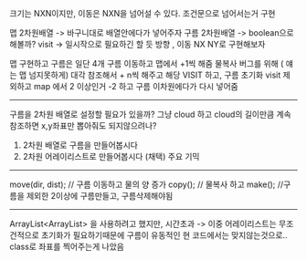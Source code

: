 크기는 NXN이지만, 이동은 NXN을 넘어설 수 있다.
조건문으로 넘어서는거 구현

맵 2차원배열 -> 바구니대로 배열안에다가 넣어주자
구름 2차원배열 -> boolean으로 해볼까?
visit -> 일시작으로 필요하긴 할 듯
방향 , 이동 NX NY로 구현해보자

맵 구현하고
구름은 일단 4개
구름 이동하고
맵에서 +1씩 해줌
물복사 버그를 위해 ( 얘는 맵 넘지못하게)
대각 참조해서 + n씩 해주고
해당 VISIT 하고,
구름 초기화
visit 제외하고
map 에서 2 이상인거 -2 하고
구름 이차원에다가 다시 넣어줌

---

구름을 2차원 배열로 설정할 필요가 있을까?
그냥 cloud 하고
cloud의 길이만큼 계속 참조하면
x,y좌표만 뽑아줘도 되지않으려나?

1. 2차원 배열로 구름을 만들어봅시다
2. 2차원 어레이리스트로 만들어봅시다 (채택)
   주요 기믹

---

move(dir, dist); // 구름 이동하고 물의 양 증가
copy(); // 물복사 하고
make(); //구름을 제외한 2이상에 구름만들고, 구름삭제해야됨

---

ArrayList<ArrayList<Integer>> 을 사용하려고 했지만, 시간초과
->
이중 어레이리스트는 무조건적으로 초기화가 필요하기때문에
구름이 유동적인 현 코드에서는 맞지않는것으로..
class로 좌표를 찍어주는게 나았음
